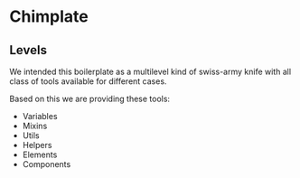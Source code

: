 # Chimplate

## Levels

We intended this boilerplate as a multilevel kind of swiss-army knife with all class of tools available for different cases.


Based on this we are providing these tools:

- Variables
- Mixins
- Utils
- Helpers
- Elements
- Components